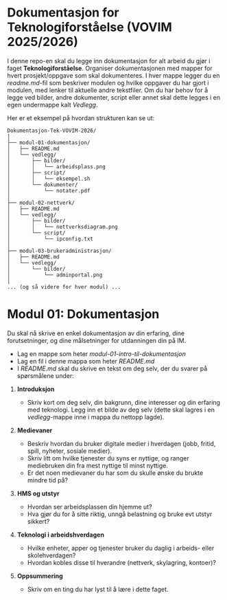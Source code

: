# Dokumentasjon for Teknologiforståelse (VOVIM 2025/2026)

I denne repo-en skal du legge inn dokumentasjon for alt arbeid du gjør i faget **Teknologiforståelse**. Organiser dokumentasjonen med mapper for hvert prosjekt/oppgave som skal dokumenteres. I hver mappe legger du en _readme.md_-fil som beskriver modulen og hvilke oppgaver du har gjort i modulen, med lenker til aktuelle andre tekstfiler. Om du har behov for å legge ved bilder, andre dokumenter, script eller annet skal dette legges i en egen undermappe kalt _Vedlegg_.

Her er et eksempel på hvordan strukturen kan se ut:

```plaintext
Dokumentasjon-Tek-VOVIM-2026/
│
├── modul-01-dokumentasjon/
│   ├── README.md
│   └── vedlegg/
│       ├── bilder/
│       │   └── arbeidsplass.png
│       ├── script/
│       │   └── eksempel.sh
│       └── dokumenter/
│           └── notater.pdf
│
├── modul-02-nettverk/
│   ├── README.md
│   └── vedlegg/
│       ├── bilder/
│       │   └── nettverksdiagram.png
│       └── script/
│           └── ipconfig.txt
│
├── modul-03-brukeradministrasjon/
│   ├── README.md
│   └── vedlegg/
│       └── bilder/
│           └── adminportal.png
│
... (og så videre for hver modul) ...
```

# Modul 01: Dokumentasjon
Du skal nå skrive en enkel dokumentasjon av din erfaring, dine forutsetninger, og dine målsetninger for utdanningen din på IM.

- Lag en mappe som heter _modul-01-intro-til-dokumentasjon_
- Lag en fil i denne mappa som heter _README.md_
- I _README.md_ skal du skrive en tekst om deg selv, der du svarer på spørsmålene under:


1. **Introduksjon**

   * Skriv kort om deg selv, din bakgrunn, dine interesser og din erfaring med teknologi. Legg inn et bilde av deg selv (dette skal lagres i en _vedlegg_-mappe inne i mappa du nettopp lagde).

2. **Medievaner** 

   * Beskriv hvordan du bruker digitale medier i hverdagen (jobb, fritid, spill, nyheter, sosiale medier).
   * Skriv litt om hvilke tjenester du syns er nyttige, og ranger mediebruken din fra mest nyttige til minst nyttige.
   * Er det noen medievaner du har som du skulle ønske du brukte mindre tid på?

3. **HMS og utstyr**

   * Hvordan ser arbeidsplassen din hjemme ut?
   * Hva gjør du for å sitte riktig, unngå belastning og bruke evt utstyr sikkert?

4. **Teknologi i arbeidshverdagen**

   * Hvilke enheter, apper og tjenester bruker du daglig i arbeids- eller skolehverdagen?
   * Hvordan kobles disse til hverandre (nettverk, skylagring, kontoer)?

5. **Oppsummering**

   * Skriv om en ting du har lyst til å lære i dette faget.

